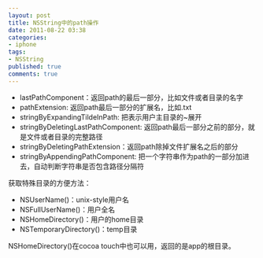 ```yaml
---
layout: post
title: NSString中的path操作
date: 2011-08-22 03:38
categories:
- iphone
tags:
- NSString
published: true
comments: true
---
```

<p><ul>
<li>lastPathComponent：返回path的最后一部分，比如文件或者目录的名字</li>
<li>pathExtension: 返回path最后一部分的扩展名，比如.txt</li>
<li>stringByExpandingTildeInPath: 把表示用户主目录的~展开</li>
<li>stringByDeletingLastPathComponent: 返回path最后一部分之前的部分，就是文件或者目录的完整路径</li>
<li>stringByDeletingPathExtension：返回path除掉文件扩展名之后的部分</li>
<li>stringByAppendingPathComponent: 把一个字符串作为path的一部分加进去，自动判断字符串是否包含路径分隔符</li>
</ul>
<p>获取特殊目录的方便方法：</p>
<ul>
<li>NSUserName()：unix-style用户名</li>
<li>NSFullUserName()：用户全名</li>
<li>NSHomeDirectory()：用户的home目录</li>
<li>NSTemporaryDirectory()：temp目录</li>
</ul>
<p>NSHomeDirectory()在cocoa touch中也可以用，返回的是app的根目录。</p></p>
